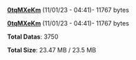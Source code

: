 [**0tqMXeKm**](/data/0tqMXeKm.txt) (11/01/23 - 04:41)- 11767 bytes

[**0tqMXeKm**](/data/0tqMXeKm.txt) (11/01/23 - 04:41)- 11767 bytes

**Total Datas**: 3750

**Total Size**: 23.47 MB / 23.5 MB